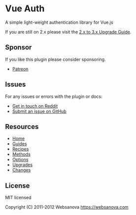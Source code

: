 # Vue Auth

A simple light-weight authentication library for Vue.js

If you are still on 2.x please visit the [2.x to 3.x Upgrade Guide](https://websanova.com/docs/vue-auth/upgrades/2x-3x).


## Sponsor

If you like this plugin please consider sponsoring.

* [Patreon](https://patreon.com/websanova)


## Issues

For any issues or errors with the plugin or docs:

* [Get in touch on Reddit](https://reddit.com/r/websanova)
* [Submit an issue on GitHub](https://github.com/websanova/vue-auth/issues)


## Resources

* [Home](https://websanova.com/docs/vue-auth)
* [Guides](https://websanova.com/docs/vue-auth/guides)
* [Recipes](https://websanova.com/docs/vue-auth/recipes)
* [Methods](https://websanova.com/docs/vue-auth/methods)
* [Options](https://websanova.com/docs/vue-auth/options)
* [Upgrades](https://websanova.com/docs/vue-auth/upgrades)
* [Changes](https://websanova.com/docs/vue-auth/changes)


## License

MIT licensed

Copyright (C) 2011-2012 Websanova https://websanova.com